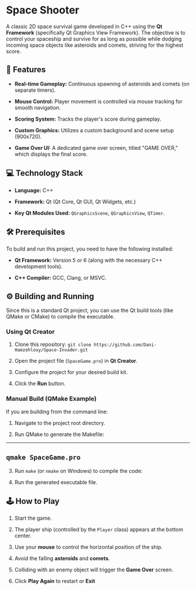 # Space Shooter

A classic 2D space survival game developed in C++ using the **Qt Framework** (specifically Qt Graphics View Framework). The objective is to control your spaceship and survive for as long as possible while dodging incoming space objects like asteroids and comets, striving for the highest score.

## 🚀 Features

* **Real-time Gameplay:** Continuous spawning of asteroids and comets (on separate timers).

* **Mouse Control:** Player movement is controlled via mouse tracking for smooth navigation.

* **Scoring System:** Tracks the player's score during gameplay.

* **Custom Graphics:** Utilizes a custom background and scene setup (900x720).

* **Game Over UI:** A dedicated game over screen, titled "GAME OVER," which displays the final score.

## 💻 Technology Stack

* **Language:** C++

* **Framework:** Qt (Qt Core, Qt GUI, Qt Widgets, etc.)

* **Key Qt Modules Used:** `QGraphicsScene`, `QGraphicsView`, `QTimer`.

## 🛠️ Prerequisites

To build and run this project, you need to have the following installed:

* **Qt Framework:** Version 5 or 6 (along with the necessary C++ development tools).

* **C++ Compiler:** GCC, Clang, or MSVC.

## ⚙️ Building and Running

Since this is a standard Qt project, you can use the Qt build tools (like QMake or CMake) to compile the executable.

### Using Qt Creator

1. Clone this repository:
   ``git clone https://github.com/Dani-Hamzehlouy/Space-Invader.git``

3. Open the project file (`SpaceGame.pro`) in **Qt Creator**.

4. Configure the project for your desired build kit.

5. Click the **Run** button.

### Manual Build (QMake Example)

If you are building from the command line:

1. Navigate to the project root directory.

2. Run QMake to generate the Makefile:
---
```qmake SpaceGame.pro```
---

3. Run `make` (or `nmake` on Windows) to compile the code:

4. Run the generated executable file.

## 🕹️ How to Play

1. Start the game.

2. The player ship (controlled by the `Player` class) appears at the bottom center.

3. Use your **mouse** to control the horizontal position of the ship.

4. Avoid the falling **asteroids**  and **comets**.

5. Colliding with an enemy object will trigger the **Game Over** screen.

6. Click **Play Again** to restart or **Exit**
   
